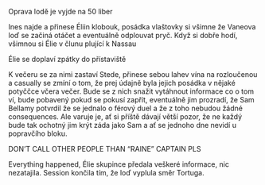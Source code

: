 Oprava lodě je vyjde na 50 liber

Ines najde a přinese Éliin klobouk, posádka vlaštovky si všimne že Vaneova loď se začiná otáčet a eventuálně odplouvat pryč. Když si dobře hodí, všimnou si Élie v člunu plující k Nassau

Élie se doplaví zpátky do přístaviště

K večeru se za nimi zastaví Stede, přinese sebou lahev vína na rozloučenou a casually se zmíní o tom, že prej údajně byla jejich posádka v nějaké potyččce včera večer. Bude se z nich snažit vytáhnout informace co o tom ví, bude pobavený pokud se pokusí zapřít, eventuálně jim prozradí, že Sam Bellamy potvrdil že se jednalo o férový duel a že z toho nebudou žádné consequences. Ale varuje je, ať si příště dávají větší pozor, že ne každý bude tak ochotný jim krýt záda jako Sam a ať se jednoho dne nevidí u popravčího bloku.

DON’T CALL OTHER PEOPLE THAN “RAINE” CAPTAIN PLS

Everything happened, Élie skupince předala veškeré informace, nic nezatajila.
Session končila tím, že loď vyplula směr Tortuga.